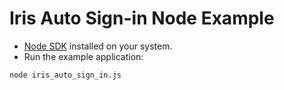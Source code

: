# Iris Auto Sign-in Node Example

- [Node SDK](https://nodejs.org/en/download) installed on your system.
- Run the example application:

```shell
node iris_auto_sign_in.js
```
